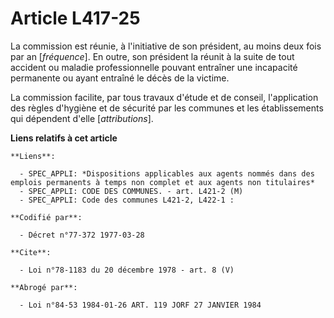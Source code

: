 # Article L417-25

La commission est réunie, à l'initiative de son président, au moins deux fois par an [*fréquence*]. En outre, son président
la réunit à la suite de tout accident ou maladie professionnelle pouvant entraîner une incapacité permanente ou ayant
entraîné le décès de la victime.

La commission facilite, par tous travaux d'étude et de conseil, l'application des règles d'hygiène et de sécurité par les
communes et les établissements qui dépendent d'elle [*attributions*].

**Liens relatifs à cet article**

	**Liens**:

	  - SPEC_APPLI: *Dispositions applicables aux agents nommés dans des emplois permanents à temps non complet et aux agents non titulaires*
	  - SPEC_APPLI: CODE DES COMMUNES. - art. L421-2 (M)
	  - SPEC_APPLI: Code des communes L421-2, L422-1 :

	**Codifié par**:

	  - Décret n°77-372 1977-03-28

	**Cite**:

	  - Loi n°78-1183 du 20 décembre 1978 - art. 8 (V)

	**Abrogé par**:

	  - Loi n°84-53 1984-01-26 ART. 119 JORF 27 JANVIER 1984
